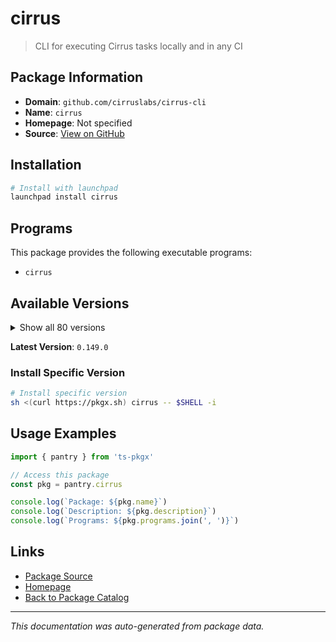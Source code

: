 # cirrus

> CLI for executing Cirrus tasks locally and in any CI

## Package Information

- **Domain**: `github.com/cirruslabs/cirrus-cli`
- **Name**: `cirrus`
- **Homepage**: Not specified
- **Source**: [View on GitHub](https://github.com/pkgxdev/pantry/tree/main/projects/github.com/cirruslabs/cirrus-cli/package.yml)

## Installation

```bash
# Install with launchpad
launchpad install cirrus
```

## Programs

This package provides the following executable programs:

- `cirrus`

## Available Versions

<details>
<summary>Show all 80 versions</summary>

- `0.149.0`, `0.148.0`, `0.147.0`, `0.146.0`, `0.145.3`
- `0.145.2`, `0.145.1`, `0.145.0`, `0.144.3`, `0.144.2`
- `0.144.1`, `0.144.0`, `0.143.3`, `0.143.2`, `0.143.1`
- `0.143.0`, `0.142.1`, `0.142.0`, `0.141.0`, `0.140.8`
- `0.140.7`, `0.140.6`, `0.140.5`, `0.140.4`, `0.140.3`
- `0.140.2`, `0.140.1`, `0.140.0`, `0.139.2`, `0.139.1`
- `0.139.0`, `0.138.3`, `0.138.2`, `0.138.1`, `0.138.0`
- `0.137.4`, `0.137.3`, `0.137.2`, `0.137.1`, `0.137.0`
- `0.136.0`, `0.135.0`, `0.134.0`, `0.133.2`, `0.133.1`
- `0.133.0`, `0.132.0`, `0.131.2`, `0.131.1`, `0.131.0`
- `0.130.2`, `0.130.1`, `0.130.0`, `0.129.1`, `0.129.0`
- `0.128.0`, `0.127.1`, `0.127.0`, `0.126.1`, `0.126.0`
- `0.125.1`, `0.125.0`, `0.124.3`, `0.124.2`, `0.124.1`
- `0.123.0`, `0.122.4`, `0.122.3`, `0.122.2`, `0.122.1`
- `0.122.0`, `0.121.0`, `0.120.6`, `0.120.5`, `0.120.4`
- `0.120.3`, `0.120.2`, `0.120.1`, `0.120.0`, `0.119.1`

</details>

**Latest Version**: `0.149.0`

### Install Specific Version

```bash
# Install specific version
sh <(curl https://pkgx.sh) cirrus -- $SHELL -i
```

## Usage Examples

```typescript
import { pantry } from 'ts-pkgx'

// Access this package
const pkg = pantry.cirrus

console.log(`Package: ${pkg.name}`)
console.log(`Description: ${pkg.description}`)
console.log(`Programs: ${pkg.programs.join(', ')}`)
```

## Links

- [Package Source](https://github.com/pkgxdev/pantry/tree/main/projects/github.com/cirruslabs/cirrus-cli/package.yml)
- [Homepage](#)
- [Back to Package Catalog](../../../package-catalog.md)

---

*This documentation was auto-generated from package data.*
